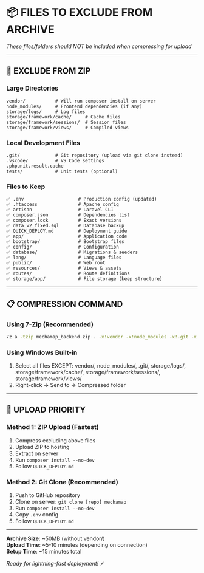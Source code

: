 # 📦 **FILES TO EXCLUDE FROM ARCHIVE**
*These files/folders should NOT be included when compressing for upload*

---

## 🚫 **EXCLUDE FROM ZIP**

### **Large Directories**
```
vendor/           # Will run composer install on server
node_modules/     # Frontend dependencies (if any)
storage/logs/     # Log files
storage/framework/cache/     # Cache files
storage/framework/sessions/  # Session files
storage/framework/views/     # Compiled views
```

### **Local Development Files**
```
.git/             # Git repository (upload via git clone instead)
.vscode/          # VS Code settings
.phpunit.result.cache
tests/            # Unit tests (optional)
```

### **Files to Keep**
```
✅ .env                    # Production config (updated)
✅ .htaccess               # Apache config
✅ artisan                 # Laravel CLI
✅ composer.json           # Dependencies list
✅ composer.lock           # Exact versions
✅ data_v2_fixed.sql       # Database backup
✅ QUICK_DEPLOY.md         # Deployment guide
✅ app/                    # Application code
✅ bootstrap/              # Bootstrap files
✅ config/                 # Configuration
✅ database/               # Migrations & seeders
✅ lang/                   # Language files
✅ public/                 # Web root
✅ resources/              # Views & assets
✅ routes/                 # Route definitions
✅ storage/app/            # File storage (keep structure)
```

---

## 📋 **COMPRESSION COMMAND**

### **Using 7-Zip (Recommended)**
```bash
7z a -tzip mechamap_backend.zip . -x!vendor -x!node_modules -x!.git -x!storage/logs/* -x!storage/framework/cache/* -x!storage/framework/sessions/* -x!storage/framework/views/* -x!.vscode -x!tests -x!.phpunit.result.cache
```

### **Using Windows Built-in**
1. Select all files EXCEPT: vendor/, node_modules/, .git/, storage/logs/, storage/framework/cache/, storage/framework/sessions/, storage/framework/views/
2. Right-click → Send to → Compressed folder

---

## 🚀 **UPLOAD PRIORITY**

### **Method 1: ZIP Upload** (Fastest)
1. Compress excluding above files
2. Upload ZIP to hosting
3. Extract on server
4. Run `composer install --no-dev`
5. Follow `QUICK_DEPLOY.md`

### **Method 2: Git Clone** (Recommended)
1. Push to GitHub repository
2. Clone on server: `git clone [repo] mechamap`
3. Run `composer install --no-dev`
4. Copy `.env` config
5. Follow `QUICK_DEPLOY.md`

---

**Archive Size**: ~50MB (without vendor/)  
**Upload Time**: ~5-10 minutes (depending on connection)  
**Setup Time**: ~15 minutes total

*Ready for lightning-fast deployment! ⚡*

